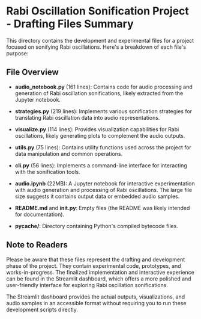 
# Rabi Oscillation Sonification Project - Drafting Files Summary

This directory contains the development and experimental files for a project focused on sonifying Rabi oscillations. Here's a breakdown of each file's purpose:

## File Overview

- **audio_notebook.py** (161 lines): Contains code for audio processing and generation of Rabi oscillation sonifications, likely extracted from the Jupyter notebook.

- **strategies.py** (219 lines): Implements various sonification strategies for translating Rabi oscillation data into audio representations.

- **visualize.py** (114 lines): Provides visualization capabilities for Rabi oscillations, likely generating plots to complement the audio outputs.

- **utils.py** (75 lines): Contains utility functions used across the project for data manipulation and common operations.

- **cli.py** (56 lines): Implements a command-line interface for interacting with the sonification tools.

- **audio.ipynb** (22MB): A Jupyter notebook for interactive experimentation with audio generation and processing of Rabi oscillations. The large file size suggests it contains output data or embedded audio samples.

- **README.md** and **__init__.py**: Empty files (the README was likely intended for documentation).

- **__pycache__/**: Directory containing Python's compiled bytecode files.

## Note to Readers

Please be aware that these files represent the drafting and development phase of the project. They contain experimental code, prototypes, and works-in-progress. The finalized implementation and interactive experience can be found in the Streamlit dashboard, which offers a more polished and user-friendly interface for exploring Rabi oscillation sonifications.

The Streamlit dashboard provides the actual outputs, visualizations, and audio samples in an accessible format without requiring you to run these development scripts directly.
